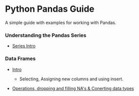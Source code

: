 # Python Pandas Guide
A simple guide with examples for working with Pandas.

### Understanding the Pandas Series
- [Series Intro](https://github.com/jkenney0501/Python_Pandas_Guide/blob/main/Notebooks/Series.ipynb)

### Data Frames
- [Intro](https://github.com/jkenney0501/Python_Pandas_Guide/blob/main/Notebooks/Data_Frames_1_A_intro_select_insert.ipynb)
  - Selecting, Assigning new columns and using insert.

- [Operations, dropping and filling NA's & Conerting data types](https://github.com/jkenney0501/Python_Pandas_Guide/blob/main/Notebooks/Data_Frames_1_B_ops_counts_na_astype.ipynb)
